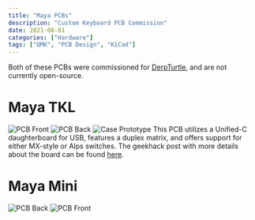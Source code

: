 ```yaml
---
title: "Maya PCBs"
description: "Custom Keyboard PCB Commission"
date: 2021-08-01
categories: ["Hardware"]
tags: ["QMK", "PCB Design", "KiCad"]
---
```

Both of these PCBs were commissioned for [DerpTurtle](https://github.com/RyanWooHoo), and are not currently open-source.
# Maya TKL
![PCB Front](hardware/maya/maya-tkl-front.png "Front of the PCB")
![PCB Back](hardware/maya/maya-tkl-back.png "Back of the PCB")
![Case Prototype](hardware/maya/proto.jpg "Prototypes of the Maya case in various colorways")
This PCB utilizes a Unified-C daughterboard for USB, features a duplex matrix, and offers support for either MX-style or Alps switches. The geekhack post with more details about the board can be found [here](https://geekhack.org/index.php?topic=114048.0).
# Maya Mini
![PCB Back](hardware/maya/maya-mini-back.png "Back of the PCB")
![PCB Front](hardware/maya/maya-mini-front.png "Front of the PCB")
